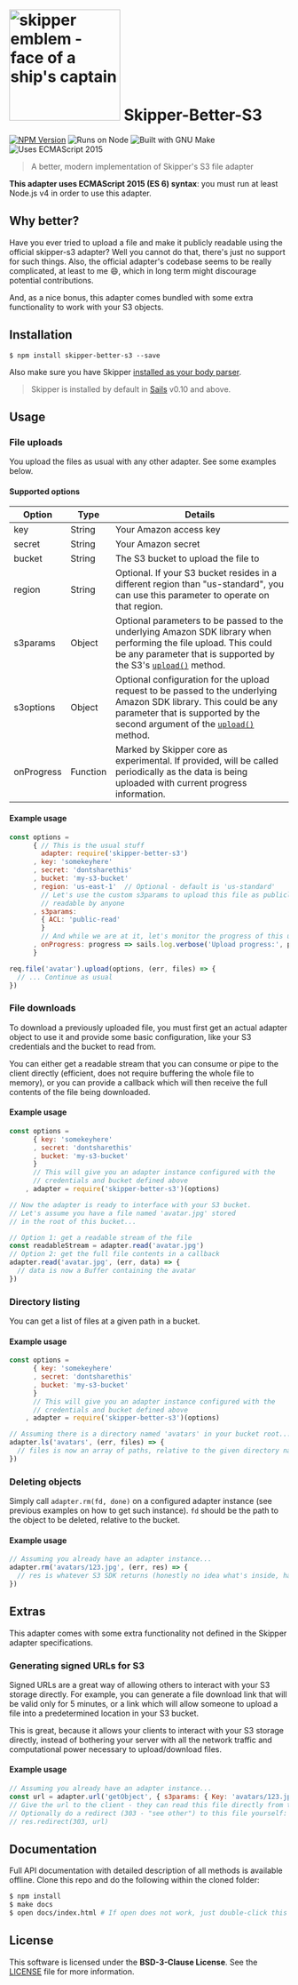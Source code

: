 # [<img title="skipper-better-s3 - Amazon S3 filesystem adapter for Skipper" src="http://i.imgur.com/P6gptnI.png" width="200px" alt="skipper emblem - face of a ship's captain"/>][project-root] Skipper-Better-S3

[![NPM Version][npm-badge]][npm-url]
![Runs on Node][node-badge]
![Built with GNU Make][make-badge]
![Uses ECMAScript 2015][es-badge]

> A better, modern implementation of Skipper's S3 file adapter

**This adapter uses ECMAScript 2015 (ES 6) syntax**: you must run at least Node.js v4 in order to use this adapter.

## Why better?

Have you ever tried to upload a file and make it publicly readable using the official skipper-s3 adapter? Well you cannot do that, there's just no support for such things.
Also, the official adapter's codebase seems to be really complicated, at least to me :smile:, which in long term might discourage potential contributions.

And, as a nice bonus, this adapter comes bundled with some extra functionality to work with your S3 objects.

## Installation

`$ npm install skipper-better-s3 --save`

Also make sure you have Skipper [installed as your body parser](http://sailsjs.org/documentation/concepts/middleware#adding-or-overriding-http-middleware).

> Skipper is installed by default in [Sails](https://github.com/balderdashy/sails) v0.10 and above.

## Usage

### File uploads

You upload the files as usual with any other adapter. See some examples below.

#### Supported options

| Option | Type | Details |
|------------|----------|--------------------------------------------------------------------------------------------------------------------------------------------------------------------------------------------------------------|
| key | String | Your Amazon access key |
| secret | String | Your Amazon secret |
| bucket | String | The S3 bucket to upload the file to |
| region | String | Optional. If your S3 bucket resides in a different region than "us-standard", you can use this parameter to operate on that region. |
| s3params | Object | Optional parameters to be passed to the underlying Amazon SDK library when performing the file upload. This could be any parameter that is supported by the S3's [`upload()`][s3-upload] method. |
| s3options | Object | Optional configuration for the upload request to be passed to the underlying Amazon SDK library. This could be any parameter that is supported by the second argument of the [`upload()`][s3-upload] method. |
| onProgress | Function | Marked by Skipper core as experimental. If provided, will be called periodically as the data is being uploaded with current progress information. |

#### Example usage

```js
const options =
      { // This is the usual stuff
        adapter: require('skipper-better-s3')
      , key: 'somekeyhere'
      , secret: 'dontsharethis'
      , bucket: 'my-s3-bucket'
      , region: 'us-east-1'  // Optional - default is 'us-standard'
        // Let's use the custom s3params to upload this file as publicly
        // readable by anyone
      , s3params:
        { ACL: 'public-read'
        }
        // And while we are at it, let's monitor the progress of this upload
      , onProgress: progress => sails.log.verbose('Upload progress:', progress)
      }

req.file('avatar').upload(options, (err, files) => {
  // ... Continue as usual
})
```

### File downloads

To download a previously uploaded file, you must first get an actual adapter object to use it and
provide some basic configuration, like your S3 credentials and the bucket to read from.

You can either get a readable stream that you can consume or pipe to the client directly (efficient,
does not require buffering the whole file to memory), or you can provide a callback which will then
receive the full contents of the file being downloaded.

#### Example usage

```js
const options =
      { key: 'somekeyhere'
      , secret: 'dontsharethis'
      , bucket: 'my-s3-bucket'
      }
      // This will give you an adapter instance configured with the
      // credentials and bucket defined above
    , adapter = require('skipper-better-s3')(options)

// Now the adapter is ready to interface with your S3 bucket.
// Let's assume you have a file named 'avatar.jpg' stored
// in the root of this bucket...

// Option 1: get a readable stream of the file
const readableStream = adapter.read('avatar.jpg')
// Option 2: get the full file contents in a callback
adapter.read('avatar.jpg', (err, data) => {
  // data is now a Buffer containing the avatar
})
```

### Directory listing

You can get a list of files at a given path in a bucket.

#### Example usage

```js
const options =
      { key: 'somekeyhere'
      , secret: 'dontsharethis'
      , bucket: 'my-s3-bucket'
      }
      // This will give you an adapter instance configured with the
      // credentials and bucket defined above
    , adapter = require('skipper-better-s3')(options)

// Assuming there is a directory named 'avatars' in your bucket root...
adapter.ls('avatars', (err, files) => {
  // files is now an array of paths, relative to the given directory name
})
```

### Deleting objects

Simply call `adapter.rm(fd, done)` on a configured adapter instance (see previous examples on how to get such instance). `fd` should be the path to the object to be deleted, relative to the bucket.

#### Example usage

```js
// Assuming you already have an adapter instance...
adapter.rm('avatars/123.jpg', (err, res) => {
  // res is whatever S3 SDK returns (honestly no idea what's inside, have a look)
})
```

## Extras

This adapter comes with some extra functionality not defined in the Skipper adapter specifications.

### Generating signed URLs for S3

Signed URLs are a great way of allowing others to interact with your S3 storage directly. For example, you can generate a file download link that will be valid only for 5 minutes, or a link which will allow someone to upload a file into a predetermined location in your S3 bucket.

This is great, because it allows your clients to interact with your S3 storage directly, instead of bothering your server with all the network traffic and computational power necessary to upload/download files.

#### Example usage

```js
// Assuming you already have an adapter instance...
const url = adapter.url('getObject', { s3params: { Key: 'avatars/123.jpg' } })
// Give the url to the client - they can read this file directly from there
// Optionally do a redirect (303 - "see other") to this file yourself:
// res.redirect(303, url)
```

## Documentation

Full API documentation with detailed description of all methods is available offline. Clone this repo and do the following within the cloned folder:

```bash
$ npm install
$ make docs
$ open docs/index.html # If open does not work, just double-click this file
```

## License

This software is licensed under the **BSD-3-Clause License**. See the [LICENSE](LICENSE) file for more information.


[npm-badge]: https://img.shields.io/npm/v/skipper-better-s3.svg?style=flat-square
[node-badge]: https://img.shields.io/node/v/skipper-better-s3.svg?style=flat-square
[make-badge]: https://img.shields.io/badge/built%20with-GNU%20Make-brightgreen.svg?style=flat-square
[es-badge]: https://img.shields.io/badge/ECMA-2015-f0db4f.svg?style=flat-square
[npm-url]: https://npmjs.org/package/skipper-better-s3
[skipper-logo]: http://i.imgur.com/P6gptnI.png
[project-root]: https://github.com/Dreamscapes/skipper-better-s3
[s3-upload]: http://docs.aws.amazon.com/AWSJavaScriptSDK/latest/AWS/S3.html#upload-property
